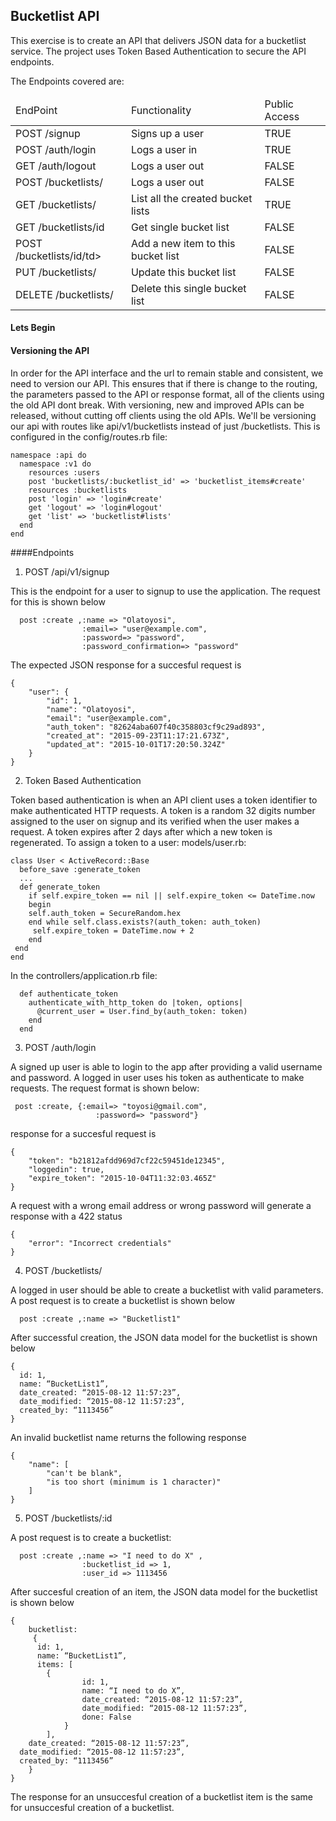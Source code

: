 ## Bucketlist API

This exercise is to create an API that delivers JSON data for a bucketlist service. The project uses Token Based Authentication to secure the API endpoints.

The Endpoints covered are:
<table>
  <thead>
  <tr>
    <td>EndPoint</td>
    <td>Functionality</td>
    <td>Public Access</td>
  </tr>
  </thead>
  <tbody>
    <tr>
      <td>POST /signup</td>
      <td>Signs up a user</td>
      <td>TRUE</td>
    </tr>
    <tr>
      <td>POST /auth/login</td>
      <td>Logs a user in</td>
      <td>TRUE</td>
    </tr>
    <tr>
      <td>GET /auth/logout</td>
      <td>Logs a user out</td>
      <td>FALSE</td>
    </tr>
    <tr>
      <td>POST /bucketlists/</td>
      <td>Logs a user out</td>
      <td>FALSE</td>
    </tr>
      <tr>
      <td>GET /bucketlists/</td>
      <td>List all the created bucket lists</td>
      <td>TRUE</td>
    </tr>
    <tr>
      <td>GET /bucketlists/id</td>
      <td>Get single bucket list</td>
      <td>FALSE</td>
    </tr>
    <tr>
      <td>POST /bucketlists/id/td>
      <td>Add a new item to this bucket list</td>
      <td>FALSE</td>
    </tr>
    <tr>
      <td>PUT /bucketlists/<id></td>
      <td>Update this bucket list</td>
      <td>FALSE</td>
    </tr>
    <tr>
      <td>DELETE /bucketlists/<id></td>
      <td>Delete this single bucket list</td>
      <td>FALSE</td>
    </tr>
  </tbody>
</table>

#### Lets Begin

#### Versioning the API

In order for the API interface and the url to remain stable and consistent, we need to version our API.
This ensures that if there is change to the routing, the parameters passed to the API or response format, all of the clients using the old API dont break.
With versioning, new and improved APIs can be released, without cutting off clients using the old APIs.
We'll be versioning our api with routes like api/v1/bucketlists instead of just /bucketlists.
This is configured in the config/routes.rb file:

```
namespace :api do  
  namespace :v1 do  
    resources :users  
    post 'bucketlists/:bucketlist_id' => 'bucketlist_items#create'
    resources :bucketlists  
    post 'login' => 'login#create'
    get 'logout' => 'login#logout'
    get 'list' => 'bucketlist#lists'
  end  
end 
```
####Endpoints

1. POST /api/v1/signup

 This is the endpoint for a user to signup to use the application. The request for this is shown below
```
  post :create ,:name => "Olatoyosi", 
                :email=> "user@example.com",
                :password=> "password", 
                :password_confirmation=> "password"
```
The expected JSON response for a succesful request is 
```
{
    "user": {
        "id": 1,
        "name": "Olatoyosi",
        "email": "user@example.com",
        "auth_token": "82624aba607f40c358803cf9c29ad893",
        "created_at": "2015-09-23T11:17:21.673Z",
        "updated_at": "2015-10-01T17:20:50.324Z"
    }
}
```

2. Token Based Authentication

Token based authentication is when an API client uses a token identifier to make authenticated HTTP requests. A token is a random 32 digits number assigned to the user on signup and its verified when the user makes a request. A token expires after 2 days after which a new token is regenerated. To assign a token to a user: models/user.rb:
```
class User < ActiveRecord::Base
  before_save :generate_token
  ...
  def generate_token
    if self.expire_token == nil || self.expire_token <= DateTime.now
    begin
    self.auth_token = SecureRandom.hex
    end while self.class.exists?(auth_token: auth_token)
     self.expire_token = DateTime.now + 2
    end
 end
end
```
In the controllers/application.rb file:

```
  def authenticate_token
    authenticate_with_http_token do |token, options|
      @current_user = User.find_by(auth_token: token)
    end
  end
```
3. POST /auth/login

A signed up user is able to login to the app after providing a valid username and password. A logged in user uses his token as authenticate to make requests. The request format is shown below:

```
 post :create, {:email=> "toyosi@gmail.com",
                   :password=> "password"}
```
response for a succesful request is

```
{
    "token": "b21812afdd969d7cf22c59451de12345",
    "loggedin": true,
    "expire_token": "2015-10-04T11:32:03.465Z"
}
```

A request with a wrong email address or wrong password will generate a response with a 422 status 

```
{
    "error": "Incorrect credentials"
}
```

4. POST /bucketlists/

 A logged in user should be able to create a bucketlist with valid parameters. A post request is to create a bucketlist is shown below

```
  post :create ,:name => "Bucketlist1" 
```

After successful creation, the JSON data model for the bucketlist is shown below

```
{
  id: 1,
  name: “BucketList1”,
  date_created: “2015-08-12 11:57:23”,
  date_modified: “2015-08-12 11:57:23”,
  created_by: “1113456”
}
```

An invalid bucketlist name returns the following response

```
{
    "name": [
        "can't be blank",
        "is too short (minimum is 1 character)"
    ]
}
```

5. POST /bucketlists/:id

 A post request is to create a bucketlist: 

```
  post :create ,:name => "I need to do X" ,
                :bucketlist_id => 1,
                :user_id => 1113456
```

After succesful creation of an item, the JSON data model for the bucketlist is shown below

```
{
    bucketlist: 
     {
      id: 1,
      name: “BucketList1”,
      items: [
        {
                id: 1,
                name: “I need to do X”,
                date_created: “2015-08-12 11:57:23”,
                date_modified: “2015-08-12 11:57:23”,
                done: False
            }
        ],
    date_created: “2015-08-12 11:57:23”,
  date_modified: “2015-08-12 11:57:23”,
  created_by: “1113456”
    }
}
```

The response for an unsuccesful creation of a bucketlist item is the same for unsuccesful creation of a bucketlist.














